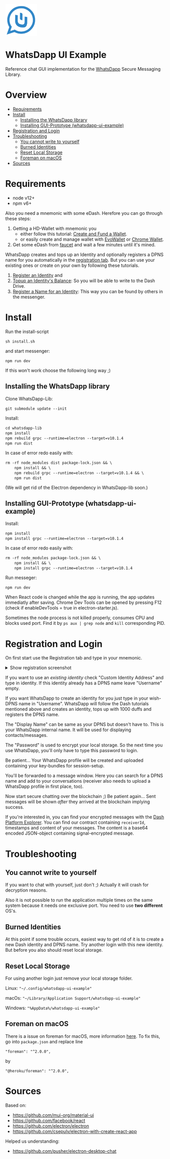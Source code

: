 <img src="/images/whatsDapp.png" width="100" height="100">

# WhatsDapp UI Example

Reference chat GUI implementation for the [WhatsDapp](https://github.com/realKidDouglas/whatsdapp-lib) Secure Messaging Library.

# Overview 

- [Requirements](#requirements)
- [Install](#install)
  * [Installing the WhatsDapp library](#installing-the-whatsdapp-library)
  * [Installing GUI-Prototype (whatsdapp-ui-example)](#installing-gui-prototype--whatsdapp-ui-example-)
- [Registration and Login](#registration-and-login)
- [Troubleshooting](#troubleshooting)
  * [You cannot write to yourself](#you-cannot-write-to-yourself)
  * [Burned Identities](#burned-identities)
  * [Reset Local Storage](#reset-local-storage)
  * [Foreman on macOS](#foreman-on-macos)
- [Sources](#sources)


# Requirements
 - node v12+
 - npm v6+

Also you need a mnemonic with some eDash. 
Herefore you can go through these steps:
 1. Getting a HD-Wallet with mnemonic you
    - either follow this tutorial: [Create and Fund a Wallet](https://dashplatform.readme.io/docs/tutorial-create-and-fund-a-wallet).
    - or easily create and manage wallet with [EvoWallet](http://evowallet.io) or [Chrome Wallet](https://github.com/readme55/Dash-Chrome-Wallet).
 2. Get some eDash from [faucet](http://faucet.evonet.networks.dash.org) and wait a few minutes until it's mined.
 
WhatsDapp creates and tops up an Identity and optionally registers a DPNS name for you automatically in the [registration tab](#registration-and-login).
But you can use your existing ones or create on your own by following these tutorials.

 1. [Register an Identity](https://dashplatform.readme.io/docs/tutorial-register-an-identity) and
 2. [Topup an Identity's Balance](https://dashplatform.readme.io/docs/tutorial-topup-an-identity-balance): 
 	So you will be able to write to the Dash Drive.
 3. [Register a Name for an Identity](https://dashplatform.readme.io/docs/tutorial-register-a-name-for-an-identity): 
 	This way you can be found by others in the messenger.

# Install

Run the install-script

    sh install.sh

and start messenger: 

    npm run dev

If this won't work choose the following long way ;)

## Installing the WhatsDapp library

Clone WhatsDapp-Lib:

    git submodule update --init

Install:

    cd whatsdapp-lib
    npm install
    npm rebuild grpc --runtime=electron --target=v10.1.4
    npm run dist

In case of error redo easily with:

    rm -rf node_modules dist package-lock.json && \
        npm install && \
        npm rebuild grpc --runtime=electron --target=v10.1.4 && \
        npm run dist

(We will get rid of the Electron dependency in WhatsDapp-lib soon.)

## Installing GUI-Prototype (whatsdapp-ui-example)

Install:

    npm install
    npm install grpc --runtime=electron --target=v10.1.4
    
In case of error redo easily with:
    
    rm -rf node_modules package-lock.json && \
        npm install && \
        npm install grpc --runtime=electron --target=v10.1.4

Run messeger:

    npm run dev

When React code is changed while the app is running, the app updates immediatly after saving.
Chrome Dev Tools can be opened by pressing F12 (check if enableDevTools = true in electron-starter.js).

Sometimes the node process is not killed properly, consumes CPU and blocks used port. 
Find it by `ps aux | grep node` and `kill` corresponding PID.

# Registration and Login

On first start use the Registration tab and type in your mnemonic.

<details><summary>Show registration screenshot</summary>
	<img src="/images/whatsDapp_registration.png">
</details>

If you want to use an *existing identity* check "Custom Identity Address" and type in identity.
If this identity already has a DPNS name leave "Username" empty.

If you want WhatsDapp to create an identity for you just type in your wish-DPNS name in "Username".
WhatsDapp will follow the Dash tutorials mentioned above and creates an identity, tops up with 1000 duffs and registers the DPNS name.

The "Display Name" can be same as your DPNS but doesn't have to. 
This is your WhatsDapp internal name.
It will be used for displaying contacts/messages.

The "Password" is used to encrypt your local storage. 
So the next time you use WhatsDapp, you'll only have to type this password to login.

Be patient... 
Your WhatsDapp profile will be created and uploaded containing your key-bundles for session-setup.

You'll be forwarded to a message window.
Here you can search for a DPNS name and add to your conversations (receiver also needs to upload a WhatsDapp profile in first place, too). 

Now start secure chatting over the blockchain ;)
Be patient again... 
Sent messages will be shown *after* they arrived at the blockchain implying success.

If you're interested in, you can find your encrypted messages with the [Dash Platform Explorer](https://pce.cloudwheels.net).
You can find our contract containing `receiverId`, timestamps and content of your messages.
The content is a base64 encoded JSON-object containing signal-encrypted message.

# Troubleshooting

## You cannot write to yourself

If you want to chat with yourself, just don't ;) 
Actually it will crash for decryption reasons.

Also it is not possible to run the application multiple times on the same system because it needs one exclusive port.
You need to use **two different** OS's.

## Burned Identities

At this point if some trouble occurs, easiest way to get rid of it is to create a new Dash identity and DPNS name.
Try another login with this new identity.
But before you also should reset local storage.

## Reset Local Storage

For using another login just remove your local storage folder.

Linux: `"~/.config/whatsdapp-ui-example"`

macOs: `"~/Library/Application Support/whatsdapp-ui-example"`

Windows: `"%AppData%/whatsdapp-ui-example"`

## Foreman on macOS
There is a issue on foreman for macOS, more information [here](https://stackoverflow.com/questions/45422184/heroku-local-on-exit-null-throws-err-unknown-signal-error/49716045#49716045).
To fix this, go into `package.json` and replace line
	
	"foreman": "^2.0.0",

by 

	"@heroku/foreman": "^2.0.0",
 

# Sources

Based on:
* https://github.com/mui-org/material-ui
* https://github.com/facebook/react
* https://github.com/electron/electron
* https://github.com/csepulv/electron-with-create-react-app

Helped us understanding:
* https://github.com/pusher/electron-desktop-chat 
